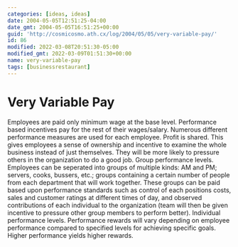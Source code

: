 ```yaml
---
categories: [ideas, ideas]
date: 2004-05-05T12:51:25-04:00
date_gmt: 2004-05-05T16:51:25+00:00
guid: 'http://cosmicosmo.ath.cx/log/2004/05/05/very-variable-pay/'
id: 86
modified: 2022-03-08T20:51:30-05:00
modified_gmt: 2022-03-09T01:51:30+00:00
name: very-variable-pay
tags: [businessrestaurant]
---
```


Very Variable Pay
=================

Employees are paid only minimum wage at the base level. Performance based incentives pay for the rest of their wages/salary. Numerous different performance measures are used for each employee.
Profit is shared. This gives employees a sense of ownership and incentive to examine the whole business instead of just themselves. They will be more likely to pressure others in the organization to do a good job.
Group performance levels. Employees can be seperated into groups of multiple kinds: AM and PM; servers, cooks, bussers, etc.; groups containing a certain number of people from each department that will work together. These groups can be paid based upon performance standards such as control of each positions costs, sales and customer ratings at different times of day, and observed contributions of each individual to the organization (team will then be given incentive to pressure other group members to perform better).
Individual performance levels.
Performance rewards will vary depending on employee performance compared to specified levels for achieving specific goals. Higher performance yields higher rewards.
